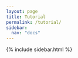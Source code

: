 ```yaml
---
layout: page
title: Tutorial
permalink: /tutorial/
sidebar:
  nav: "docs"
---
```


{% include sidebar.html %}
